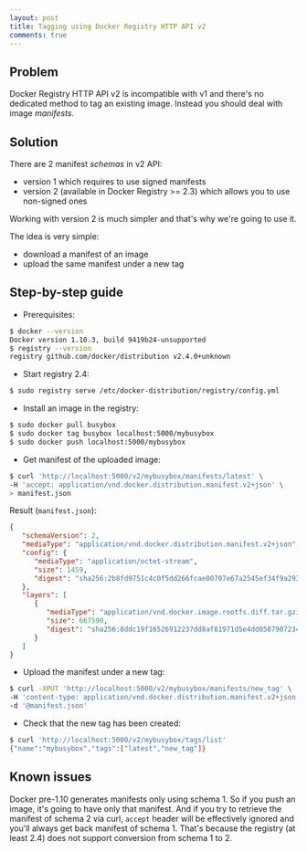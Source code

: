```yaml
---
layout: post
title: Tagging using Docker Registry HTTP API v2
comments: true
---
```


## Problem

Docker Registry HTTP API v2 is incompatible with v1 and there's no dedicated method to tag an existing image. Instead you should deal with image _manifests_.

## Solution

There are 2 manifest _schemas_ in v2 API:

- version 1 which requires to use signed manifests
- version 2 (available in Docker Registry >= 2.3) which allows you to use non-signed ones

Working with version 2 is much simpler and that's why we're going to use it.

The idea is very simple:
- download a manifest of an image
- upload the same manifest under a new tag

## Step-by-step guide

- Prerequisites:

```sh
$ docker --version
Docker version 1.10.3, build 9419b24-unsupported
$ registry --version
registry github.com/docker/distribution v2.4.0+unknown
```

- Start registry 2.4:

```sh
$ sudo registry serve /etc/docker-distribution/registry/config.yml
```

- Install an image in the registry:

```sh
$ sudo docker pull busybox
$ sudo docker tag busybox localhost:5000/mybusybox
$ sudo docker push localhost:5000/mybusybox
```

- Get manifest of the uploaded image:

```sh
$ curl 'http://localhost:5000/v2/mybusybox/manifests/latest' \
-H 'accept: application/vnd.docker.distribution.manifest.v2+json' \
> manifest.json
```
Result (`manifest.json`):

```json
{
   "schemaVersion": 2,
   "mediaType": "application/vnd.docker.distribution.manifest.v2+json",
   "config": {
      "mediaType": "application/octet-stream",
      "size": 1459,
      "digest": "sha256:2b8fd9751c4c0f5dd266fcae00707e67a2545ef34f9a29354585f93dac906749"
   },
   "layers": [
      {
         "mediaType": "application/vnd.docker.image.rootfs.diff.tar.gzip",
         "size": 667590,
         "digest": "sha256:8ddc19f16526912237dd8af81971d5e4dd0587907234be2b83e249518d5b673f"
      }
   ]
}
```

- Upload the manifest under a new tag:

```sh
$ curl -XPUT 'http://localhost:5000/v2/mybusybox/manifests/new_tag' \
-H 'content-type: application/vnd.docker.distribution.manifest.v2+json' \
-d '@manifest.json'
```

- Check that the new tag has been created:

```sh
$ curl 'http://localhost:5000/v2/mybusybox/tags/list'
{"name":"mybusybox","tags":["latest","new_tag"]}
```

## Known issues

Docker pre-1.10 generates manifests only using schema 1. So if you push an image, it's going to have only that manifest. And if you try to retrieve the manifest of schema 2 via curl, `accept` header will be effectively ignored and you'll always get back manifest of schema 1. That's because the registry (at least 2.4) does not support conversion from schema 1 to 2.
